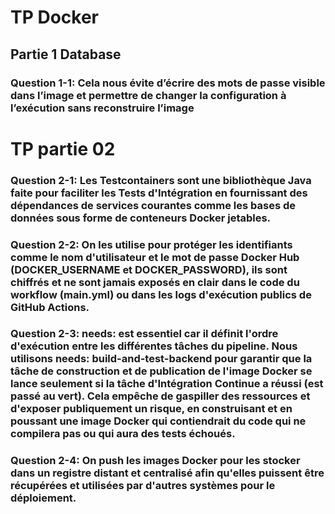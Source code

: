 # TP Docker
## Partie 1 Database
### Question 1-1: Cela nous évite d’écrire des mots de passe visible dans l’image et permettre de changer la configuration à l’exécution sans reconstruire l’image 
# TP partie 02
### Question 2-1: Les Testcontainers sont une bibliothèque Java faite pour faciliter les Tests d'Intégration en fournissant des dépendances de services courantes comme les bases de données sous forme de conteneurs Docker jetables.
### Question 2-2: On les utilise pour protéger les identifiants comme le nom d'utilisateur et le mot de passe Docker Hub (DOCKER_USERNAME et DOCKER_PASSWORD), ils sont chiffrés et ne sont jamais exposés en clair dans le code du workflow (main.yml) ou dans les logs d'exécution publics de GitHub Actions.
### Question 2-3: needs: est essentiel car il définit l'ordre d'exécution entre les différentes tâches du pipeline. Nous utilisons needs: build-and-test-backend pour garantir que la tâche de construction et de publication de l'image Docker se lance seulement si la tâche d'Intégration Continue a réussi (est passé au vert). Cela empêche de gaspiller des ressources et d'exposer publiquement un risque, en construisant et en poussant une image Docker qui contiendrait du code qui ne compilera pas ou qui aura des tests échoués.
### Question 2-4: On push les images Docker pour les stocker dans un registre distant et centralisé afin qu'elles puissent être récupérées et utilisées par d'autres systèmes pour le déploiement.
